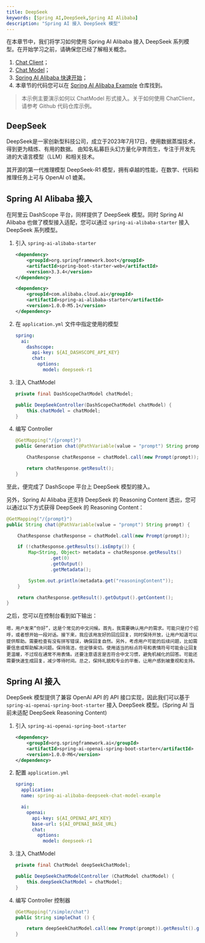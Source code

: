 ```yaml
---
title: DeepSeek
keywords: [Spring AI,DeepSeek,Spring AI Alibaba]
description: "Spring AI 接入 DeepSeek 模型"
---
```


在本章节中，我们将学习如何使用 Spring AI Alibaba 接入 DeepSeek 系列模型。在开始学习之前，请确保您已经了解相关概念。

1. [Chat Client](../tutorials/basics/chat-client.md)；
2. [Chat Model](../tutorials/basics/chat-model.md)；
3. [Spring AI Alibaba 快速开始](../get-started.md)；
4. 本章节的代码您可以在 [Spring AI Alibaba Example](https://github.com/springaialibaba/spring-ai-alibaba-examples/tree/main/spring-ai-alibaba-chat-example) 仓库找到。

> 本示例主要演示如何以 ChatModel 形式接入。关于如何使用 ChatClient，请参考 Github 代码仓库示例。

## DeepSeek 

DeepSeek是一家创新型科技公司，成立于2023年7月17日，使用数据蒸馏技术，得到更为精炼、有用的数据。 由知名私募巨头幻方量化孕育而生，专注于开发先进的大语言模型（LLM）和相关技术。

其开源的第一代推理模型 DeepSeek-R1 模型，拥有卓越的性能，在数学、代码和推理任务上可与 OpenAI o1 媲美。

## Spring AI Alibaba 接入

在阿里云 DashScope  平台，同样提供了 DeepSeek 模型。同时 Spring AI Alibaba 也做了模型接入适配，您可以通过 `spring-ai-alibaba-starter` 接入 DeepSeek 系列模型。

1. 引入 `spring-ai-alibaba-starter` 

    ```xml
    <dependency>
        <groupId>org.springframework.boot</groupId>
        <artifactId>spring-boot-starter-web</artifactId>
        <version>3.3.4</version>
    </dependency>

    <dependency>
        <groupId>com.alibaba.cloud.ai</groupId>
        <artifactId>spring-ai-alibaba-starter</artifactId>
        <version>1.0.0-M5.1</version>
    </dependency>
    ```

2. 在 `application.yml` 文件中指定使用的模型

    ```yaml
    spring:
      ai:
        dashscope:
          api-key: ${AI_DASHSCOPE_API_KEY}
          chat:
            options:
              model: deepseek-r1
    ```

3. 注入 ChatModel

    ```java
    private final DashScopeChatModel chatModel;

    public DeepSeekController(DashScopeChatModel chatModel) {
        this.chatModel = chatModel;
    }
    ```

4. 编写 Controller

    ```java
    @GetMapping("/{prompt}")
	public Generation chat(@PathVariable(value = "prompt") String prompt) {

		ChatResponse chatResponse = chatModel.call(new Prompt(prompt));

		return chatResponse.getResult();
	}
    ```

至此，便完成了 DashScope 平台上 DeepSeek 模型的接入。

另外，Spring AI Alibaba 还支持 DeepSeek 的 Reasoning Content 透出，您可以通过以下方式获得 DeepSeek 的 Reasoning Content：

```java
@GetMapping("/{prompt}")
public String chat(@PathVariable(value = "prompt") String prompt) {

    ChatResponse chatResponse = chatModel.call(new Prompt(prompt));

    if (!chatResponse.getResults().isEmpty()) {
        Map<String, Object> metadata = chatResponse.getResults()
                .get(0)
                .getOutput()
                .getMetadata();

        System.out.println(metadata.get("reasoningContent"));
    }

    return chatResponse.getResult().getOutput().getContent();
}
```

之后，您可以在控制台看到如下输出：

```text
嗯，用户发来“你好”，这是个常见的中文问候。首先，我需要确认用户的需求。可能只是打个招呼，或者想开始一段对话。接下来，我应该用友好的回应回复，同时保持开放，让用户知道可以提供帮助。需要检查有没有拼写错误，确保回复自然。另外，考虑用户可能的后续问题，比如需要信息或帮助解决问题。保持简洁，但足够亲切。使用适当的标点符号和表情符号可能会让回复更温暖，不过现在通常不用表情。还要注意语言是否符合中文习惯，避免机械化的回答。可能还需要快速生成回复，减少等待时间。总之，保持礼貌和专业的平衡，让用户感到被重视和支持。
```

## Spring AI 接入

DeepSeek 模型提供了兼容 OpenAI API 的 API 接口实现，因此我们可以基于 `spring-ai-openai-spring-boot-starter` 接入 DeepSeek 模型。(Spring AI 当前未适配 DeepSeek Reasoning Content)

1. 引入 `spring-ai-openai-spring-boot-starter`

    ```xml
    <dependency>
        <groupId>org.springframework.ai</groupId>
        <artifactId>spring-ai-openai-spring-boot-starter</artifactId>
        <version>1.0.0-M6</version>
    </dependency>
    ```

2. 配置 `application.yml`

    ```yaml
    spring:
      application:
      name: spring-ai-alibaba-deepseek-chat-model-example

      ai:
        openai:
          api-key: ${AI_OPENAI_API_KEY}
          base-url: ${AI_OPENAI_BASE_URL}
          chat:
            options:
              model: deepseek-r1
    ```

3. 注入 ChatModel

    ```java
    private final ChatModel deepSeekChatModel;

    public DeepSeekChatModelController (ChatModel chatModel) {
        this.deepSeekChatModel = chatModel;
    }
    ```

4. 编写 Controller 控制器

    ```java
    @GetMapping("/simple/chat")
    public String simpleChat () {

        return deepSeekChatModel.call(new Prompt(prompt)).getResult().getOutput().getContent();
    }
    ```
